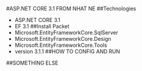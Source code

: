 #ASP.NET CORE 3.1 FROM NHAT NE
##Technologies
- ASP.NET CORE 3.1
- EF 3.1
##Install Packet
- Microsoft.EntityFrameworkCore.SqlServer 
- Microsoft.EntityFrameworkCore.Design
- Microsoft.EntityFrameworkCore.Tools
- version 3.1.1
##HOW TO CONFIG AND RUN

##SOMETHING ELSE